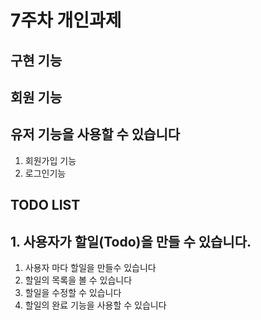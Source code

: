 # 7주차 개인과제
## **구현 기능**

## 회원 기능
## 유저 기능을 사용할 수 있습니다
1. 회원가입 기능
2. 로그인기능
            
        
    
 ## TODO LIST 
 ## 1. **사용자가 할일(Todo)을 만들 수 있습니다.**
1. 사용자 마다 할일을 만들수 있습니다
2. 할일의 목록을 볼 수 있습니다
3. 할일을 수정할 수 있습니다
4. 할일의 완료 기능을 사용할 수 있습니다
            
            
            
        
        
       
